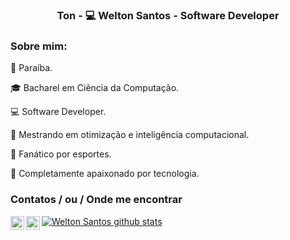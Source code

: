 <h3 align="center">Ton - 💻 Welton Santos - Software Developer</h3>
 
<h3 align="left">Sobre mim: </h3>
 
<p> 📍 Paraíba.</p>
<p>🎓 Bacharel em Ciência da Computação.</p> 
<p>💻 Software Developer.</p>
<p>🔬 Mestrando em otimização e inteligência computacional.</p>
<p>🥋 Fanático por esportes.</p>
<p>💾 Completamente apaixonado por tecnologia.</p>

<h3 align="left">Contatos / ou / Onde me encontrar</h3>
 
 [<img align="left" alt="LinkedIn" width="22px" src="https://cdn.jsdelivr.net/npm/simple-icons@v3/icons/linkedin.svg" />][linkedin]
[<img align="left" alt="Twitter" width="22px" src="https://cdn.jsdelivr.net/npm/simple-icons@v3/icons/twitter.svg" />][twitter]


[linkedin]: https://www.linkedin.com/in/oweltonsantos
[twitter]: https://twitter.com/oweltonsantos

[![Welton Santos github stats](https://github-readme-stats.vercel.app/api?username=oweltonsantos)](https://github.com/oweltonsantos/github-readme-stats)



<!--
**oweltonsantos/oweltonsantos** is a ✨ _special_ ✨ repository because its `README.md` (this file) appears on your GitHub profile.



Here are some ideas to get you started:

- 🔭 I’m currently working on ...
- 🌱 I’m currently learning ...
- 👯 I’m looking to collaborate on ...
- 🤔 I’m looking for help with ...
- 💬 Ask me about ...
- 📫 How to reach me: ...
- 😄 Pronouns: ...
- ⚡ Fun fact: ...
-->
